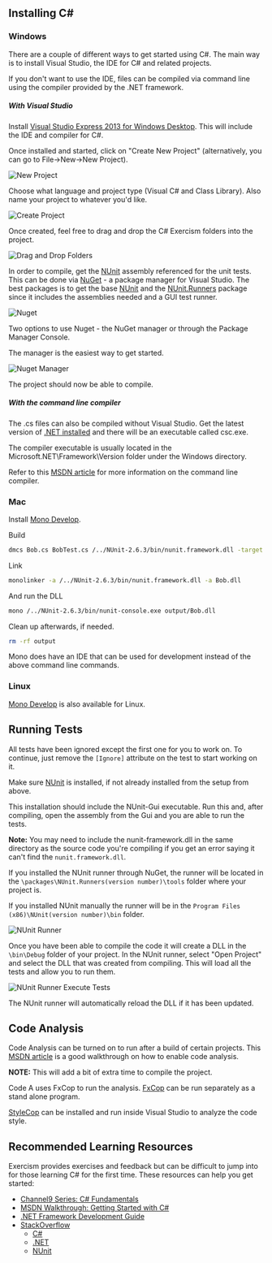 ## Installing C&#35;

### Windows
There are a couple of different ways to get started using C#. The main way is to
install Visual Studio, the IDE for C# and related projects.

If you don't want to use the IDE, files can be compiled via command line using the
compiler provided by the .NET framework.

##### With Visual Studio
Install [Visual Studio Express 2013 for Windows Desktop](http://www.visualstudio.com/downloads/download-visual-studio-vs#d-express-windows-desktop).
This will include the IDE and compiler for C#.

Once installed and started, click on "Create New Project" (alternatively, you can go to File->New->New Project).

![New Project](/app//img/help/setup/csharp/newProject.png)

Choose what language and project type (Visual C# and Class Library). Also name your project to whatever you'd like.

![Create Project](/app//img/help/setup/csharp/createNewProject.png)

Once created, feel free to drag and drop the C# Exercism folders into the project.

![Drag and Drop Folders](/app/img/help/setup/csharp/dragDropFolders.png)

In order to compile, get the [NUnit](http://nunit.org/) assembly referenced for the unit tests. This can be done via [NuGet](http://www.nuget.org/) - a package manager for Visual Studio. The best packages is to get the base [NUnit]() and the [NUnit.Runners](https://www.nuget.org/packages/NUnit.Runners/)
package since it includes the assemblies needed and a GUI test runner.

![Nuget](/app//img/help/setup/csharp/nugetMenu.png)

Two options to use Nuget - the NuGet manager or through the Package Manager Console.

The manager is the easiest way to get started.

![Nuget Manager](/app//img/help/setup/csharp/nugetManageNunitRunner.png)

The project should now be able to compile.

##### With the command line compiler
The .cs files can also be compiled without Visual Studio. Get the latest version of
[.NET installed](http://msdn.microsoft.com/en-us/library/5a4x27ek(v=vs.110).aspx) and there will be an executable called csc.exe.

The compiler executable is usually located in the Microsoft.NET\Framework\Version folder under the Windows directory.

Refer to this [MSDN article](http://msdn.microsoft.com/en-us/library/78f4aasd.aspx) for more information on the command line compiler.

### Mac
Install [Mono Develop](http://www.mono-project.com/Mono:OSX#Installing_Mono_on_MacOS_X).

Build
```bash
dmcs Bob.cs BobTest.cs /../NUnit-2.6.3/bin/nunit.framework.dll -target:library
```

Link
```bash
monolinker -a /../NUnit-2.6.3/bin/nunit.framework.dll -a Bob.dll
```

And run the DLL
```bash
mono /../NUnit-2.6.3/bin/nunit-console.exe output/Bob.dll
```

Clean up afterwards, if needed.
```bash
rm -rf output
```

Mono does have an IDE that can be used for development instead of the above command line commands.

### Linux

[Mono Develop](http://www.mono-project.com/Mono_For_Linux_Developers) is also available for Linux.

## Running Tests
All tests have been ignored except the first one for you to work on. To continue, just remove the ```[Ignore]``` attribute on the test to start working on it.

Make sure [NUnit](http://nunit.org/?p=download) is installed, if not already installed from the setup from above.

This installation should include the NUnit-Gui executable. Run this and, after compiling, open the assembly from the Gui and you are able to run the tests.

**Note:** You may need to include the nunit-framework.dll in the same directory as the source code you're compiling if you get an error saying it can't find the ```nunit.framework.dll```.

If you installed the NUnit runner through NuGet, the runner will be located in the ```\packages\NUnit.Runners(version number)\tools``` folder where your project is.

If you installed NUnit manually the runner will be in the ```Program Files (x86)\NUnit(version number)\bin``` folder.

![NUnit Runner](/app//img/help/setup/csharp/nUnitRunner.png)

Once you have been able to compile the code it will create a DLL in the ```\bin\Debug``` folder of your project. In the NUnit runner, select "Open Project" and select the DLL that was created from compiling. This will load all the tests and allow you to run them.

![NUnit Runner Execute Tests](/app//img/help/setup/csharp/nUnitExecuteTests.png)

The NUnit runner will automatically reload the DLL if it has been updated.

## Code Analysis
Code Analysis can be turned on to run after a build of certain projects. This [MSDN article](http://msdn.microsoft.com/en-us/library/ms182066.aspx) is a good walkthrough on how to enable code analysis.

**NOTE:** This will add a bit of extra time to compile the project.

Code A uses FxCop to run the analysis. [FxCop](http://www.microsoft.com/en-us/download/details.aspx?id=6544) can be run separately as a stand alone program.

[StyleCop](https://stylecop.codeplex.com/) can be installed and run inside Visual Studio to analyze the code style.

## Recommended Learning Resources

Exercism provides exercises and feedback but can be difficult to jump into for those learning C# for the first time. These resources can help you get started:

* [Channel9 Series: C# Fundamentals](http://channel9.msdn.com/Series/C-Sharp-Fundamentals-Development-for-Absolute-Beginners)
* [MSDN Walkthrough: Getting Started with C#](http://msdn.microsoft.com/library/vstudio/dd492171(v=vs.120))
* [.NET Framework Development Guide](http://msdn.microsoft.com/library/vstudio/hh156542)
* [StackOverflow](http://stackoverflow.com/)
  * [C#](http://stackoverflow.com/questions/tagged/c%23)
  * [.NET](http://stackoverflow.com/questions/tagged/.net)
  * [NUnit](http://stackoverflow.com/questions/tagged/nunit)
